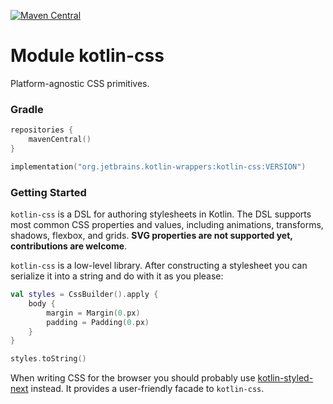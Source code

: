 [![Maven Central](https://img.shields.io/maven-central/v/org.jetbrains.kotlin-wrappers/kotlin-css)](https://mvnrepository.com/artifact/org.jetbrains.kotlin-wrappers/kotlin-css)

# Module kotlin-css

Platform-agnostic CSS primitives.

### Gradle

```kotlin
repositories {
    mavenCentral()
}

implementation("org.jetbrains.kotlin-wrappers:kotlin-css:VERSION")
```

### Getting Started

`kotlin-css` is a DSL for authoring stylesheets in Kotlin. The DSL supports most common CSS properties and values,
including animations, transforms, shadows, flexbox, and grids. **SVG properties are not supported yet,
contributions are welcome**.

`kotlin-css` is a low-level library. After constructing a stylesheet you can serialize it into a string and do with it
as you please:

```kotlin
val styles = CssBuilder().apply {
    body {
        margin = Margin(0.px)
        padding = Padding(0.px)
    }
}

styles.toString()
```

When writing CSS for the browser you should probably use
[kotlin-styled-next](https://github.com/JetBrains/kotlin-wrappers/tree/master/kotlin-styled-next) instead. It provides a
user-friendly facade to `kotlin-css`.
